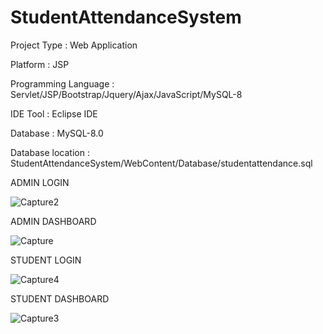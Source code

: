 # StudentAttendanceSystem

Project Type : Web Application

Platform : JSP

Programming Language : Servlet/JSP/Bootstrap/Jquery/Ajax/JavaScript/MySQL-8

IDE Tool : Eclipse IDE

Database : MySQL-8.0

Database location : StudentAttendanceSystem/WebContent/Database/studentattendance.sql


ADMIN LOGIN

![Capture2](https://user-images.githubusercontent.com/42516048/90332538-49f75800-dfdb-11ea-9551-14ef0afc7303.PNG)



ADMIN DASHBOARD

![Capture](https://user-images.githubusercontent.com/42516048/90332458-9b531780-dfda-11ea-9d79-1bec42080ae3.PNG)



STUDENT LOGIN

![Capture4](https://user-images.githubusercontent.com/42516048/90332680-837c9300-dfdc-11ea-99e7-26e35e41d63d.PNG)



STUDENT DASHBOARD

![Capture3](https://user-images.githubusercontent.com/42516048/90332642-34366280-dfdc-11ea-9062-f2f94afcf6da.PNG)



